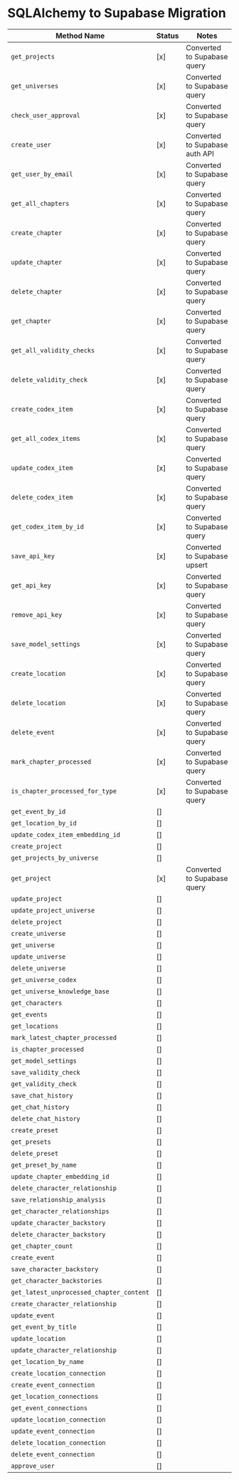 # SQLAlchemy to Supabase Migration

| Method Name                                      | Status | Notes                                                                 |
|-------------------------------------------------|--------|-------------------------------------------------------------------------|
| `get_projects`                                  | [x]     | Converted to Supabase query                                             |
| `get_universes`                                | [x]     | Converted to Supabase query                                             |
| `check_user_approval`                           | [x]     | Converted to Supabase query                                             |
| `create_user`                                   | [x]     | Converted to Supabase auth API                                         |
| `get_user_by_email`                             | [x]     | Converted to Supabase query                                             |
| `get_all_chapters`                              | [x]    | Converted to Supabase query                                             |
| `create_chapter`                                | [x]     | Converted to Supabase query                                             |
| `update_chapter`                                | [x]     | Converted to Supabase query                                             |
| `delete_chapter`                                | [x]     | Converted to Supabase query                                             |
| `get_chapter`                                   | [x]    | Converted to Supabase query                                             |
| `get_all_validity_checks`                      | [x]     | Converted to Supabase query                                             |
| `delete_validity_check`                        | [x]     | Converted to Supabase query                                             |
| `create_codex_item`                             | [x]     | Converted to Supabase query                                             |
| `get_all_codex_items`                           | [x]     | Converted to Supabase query                                             |
| `update_codex_item`                             | [x]     | Converted to Supabase query                                             |
| `delete_codex_item`                             | [x]     | Converted to Supabase query                                             |
| `get_codex_item_by_id`                          | [x]     | Converted to Supabase query                                             |
| `save_api_key`                                 | [x]     | Converted to Supabase upsert                                             |
| `get_api_key`                                  | [x]     | Converted to Supabase query                                             |
| `remove_api_key`                               | [x]     | Converted to Supabase query                                             |
| `save_model_settings`                           | [x]     | Converted to Supabase query                                             |
| `create_location`                              | [x]     | Converted to Supabase query                                             |
| `delete_location`                              | [x]    | Converted to Supabase query                                             |
| `delete_event`                                 | [x]    | Converted to Supabase query                                             |
| `mark_chapter_processed`                        | [x]     | Converted to Supabase query                                             |
| `is_chapter_processed_for_type`                | [x]     | Converted to Supabase query                                             |
| `get_event_by_id`                              | []     |                                                                         |
| `get_location_by_id`                           | []     |                                                                         |
| `update_codex_item_embedding_id`               | []     |                                                                         |
| `create_project`                               | []     |                                                                         |
| `get_projects_by_universe`                     | []     |                                                                         |
| `get_project`                                  | [x]     | Converted to Supabase query                                             |
| `update_project`                               | []     |                                                                         |
| `update_project_universe`                      | []     |                                                                         |
| `delete_project`                               | []     |                                                                         |
| `create_universe`                              | []     |                                                                         |
| `get_universe`                                 | []     |                                                                         |
| `update_universe`                              | []     |                                                                         |
| `delete_universe`                              | []     |                                                                         |
| `get_universe_codex`                           | []     |                                                                         |
| `get_universe_knowledge_base`                  | []     |                                                                         |
| `get_characters`                               | []     |                                                                         |
| `get_events`                                   | []     |                                                                         |
| `get_locations`                                | []     |                                                                         |
| `mark_latest_chapter_processed`                | []     |                                                                         |
| `is_chapter_processed`                         | []     |                                                                         |
| `get_model_settings`                           | []     |                                                                         |
| `save_validity_check`                          | []     |                                                                         |
| `get_validity_check`                           | []     |                                                                         |
| `save_chat_history`                            | []     |                                                                         |
| `get_chat_history`                             | []     |                                                                         |
| `delete_chat_history`                          | []     |                                                                         |
| `create_preset`                                | []     |                                                                         |
| `get_presets`                                  | []     |                                                                         |
| `delete_preset`                                | []     |                                                                         |
| `get_preset_by_name`                           | []     |                                                                         |
| `update_chapter_embedding_id`                  | []     |                                                                         |
| `delete_character_relationship`                | []     |                                                                         |
| `save_relationship_analysis`                   | []     |                                                                         |
| `get_character_relationships`                  | []     |                                                                         |
| `update_character_backstory`                   | []     |                                                                         |
| `delete_character_backstory`                   | []     |                                                                         |
| `get_chapter_count`                            | []     |                                                                         |
| `create_event`                                 | []     |                                                                         |
| `save_character_backstory`                     | []     |                                                                         |
| `get_character_backstories`                    | []     |                                                                         |
| `get_latest_unprocessed_chapter_content`       | []     |                                                                         |
| `create_character_relationship`                | []     |                                                                         |
| `update_event`                                 | []     |                                                                         |
| `get_event_by_title`                           | []     |                                                                         |
| `update_location`                              | []     |                                                                         |
| `update_character_relationship`                | []     |                                                                         |
| `get_location_by_name`                         | []     |                                                                         |
| `create_location_connection`                   | []     |                                                                         |
| `create_event_connection`                      | []     |                                                                         |
| `get_location_connections`                     | []     |                                                                         |
| `get_event_connections`                        | []     |                                                                         |
| `update_location_connection`                   | []     |                                                                         |
| `update_event_connection`                      | []     |                                                                         |
| `delete_location_connection`                   | []     |                                                                         |
| `delete_event_connection`                      | []     |                                                                         |
| `approve_user`                                 | []     |                                                                         |
